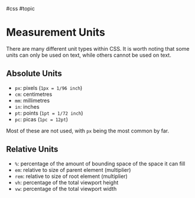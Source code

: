 #css #topic

# Measurement Units
There are many different unit types within CSS. It is worth noting that some units can only be used on text, while others cannot be used on text.

## Absolute Units
- `px`: pixels (`1px = 1/96 inch`)
- `cm`: centimetres
- `mm`: millimetres
- `in`: inches
- `pt`: points (`1pt = 1/72 inch`)
- `pc`: picas (`1pc = 12pt`)

Most of these are not used, with `px` being the most common by far.

## Relative Units
- `%`: percentage of the amount of bounding space of the space it can fill
- `em`: relative to size of parent element (multiplier)
- `rem`: relative to size of root element (multiplier)
- `vh`: percentage of the total viewport height
- `vw`: percentage of the total viewport width